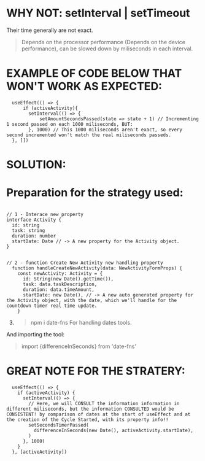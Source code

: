 # WHY NOT: setInterval | setTimeout
Their time generally are not exact. 
> Depends on the processor performance (Depends on the device performance), can be slowed down by miliseconds in each interval.

# EXAMPLE OF CODE BELOW THAT WON'T WORK AS EXPECTED:
```tsx
  useEffect(() => {
      if (activeActivity){
        setInterval(() => {
            setAmountSecondsPassed(state => state + 1) // Incrementing 1 second passed on each 1000 miliseconds, BUT:
        }, 1000) // This 1000 miliseconds aren't exact, so every second incremented won't match the real miliseconds passeds.
  }, [])
```

# SOLUTION:

# Preparation for the strategy used:
```tsx

// 1 - Interace new property
interface Activity {
  id: string
  task: string
  duration: number
  startDate: Date // -> A new property for the Activity object.
}


// 2 - function Create New Activity new handling property
  function handleCreateNewActivity(data: NewActivityFormProps) {
    const newActivity: Activity = {
      id: String(new Date().getTime()),
      task: data.taskDescription,
      duration: data.timeAmount,
      startDate: new Date(), // -> A new auto generated property for the Activity object, with the date, which we'll handle for the countdown timer real time update.
    }

```

3. > npm i date-fns
For handling dates tools.

And importing the tool:
> import {differenceInSeconds} from 'date-fns'


# GREAT NOTE FOR THE STRATERY:

```TSX
  useEffect(() => {
    if (activeActivity) {
      setInterval(() => {
        // Here, we will CONSULT the information information in different miliseconds, but the information CONSULTED would be CONSISTENT! by comparison of dates at the start of useEffect and at the creation of the Cycle Started, with its property info!!
        setSecondsTimerPassed(
          differenceInSeconds(new Date(), activeActivity.startDate),
        )
      }, 1000)
    }
  }, [activeActivity])
```
